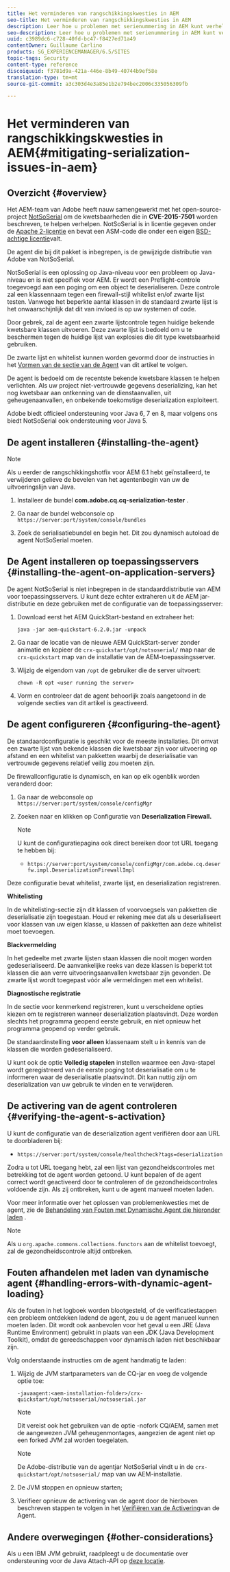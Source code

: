 ```yaml
---
title: Het verminderen van rangschikkingskwesties in AEM
seo-title: Het verminderen van rangschikkingskwesties in AEM
description: Leer hoe u problemen met serienummering in AEM kunt verhelpen.
seo-description: Leer hoe u problemen met serienummering in AEM kunt verhelpen.
uuid: c3989dc6-c728-40fd-bc47-f8427ed71a49
contentOwner: Guillaume Carlino
products: SG_EXPERIENCEMANAGER/6.5/SITES
topic-tags: Security
content-type: reference
discoiquuid: f3781d9a-421a-446e-8b49-40744b9ef58e
translation-type: tm+mt
source-git-commit: a3c303d4e3a85e1b2e794bec2006c335056309fb

---
```



# Het verminderen van rangschikkingskwesties in AEM{#mitigating-serialization-issues-in-aem}

## Overzicht {#overview}

Het AEM-team van Adobe heeft nauw samengewerkt met het open-source-project [NotSoSerial](https://github.com/kantega/notsoserial) om de kwetsbaarheden die in **CVE-2015-7501** worden beschreven, te helpen verhelpen. NotSoSerial is in licentie gegeven onder de [Apache 2-licentie](https://www.apache.org/licenses/LICENSE-2.0) en bevat een ASM-code die onder een eigen [BSD-achtige licentie](https://asm.ow2.org/license.html)valt.

De agent die bij dit pakket is inbegrepen, is de gewijzigde distributie van Adobe van NotSoSerial.

NotSoSerial is een oplossing op Java-niveau voor een probleem op Java-niveau en is niet specifiek voor AEM. Er wordt een Preflight-controle toegevoegd aan een poging om een object te deserialiseren. Deze controle zal een klassennaam tegen een firewall-stijl whitelist en/of zwarte lijst testen. Vanwege het beperkte aantal klassen in de standaard zwarte lijst is het onwaarschijnlijk dat dit van invloed is op uw systemen of code.

Door gebrek, zal de agent een zwarte lijstcontrole tegen huidige bekende kwetsbare klassen uitvoeren. Deze zwarte lijst is bedoeld om u te beschermen tegen de huidige lijst van explosies die dit type kwetsbaarheid gebruiken.

De zwarte lijst en whitelist kunnen worden gevormd door de instructies in het [Vormen van de sectie van de Agent](/help/sites-administering/mitigating-serialization-issues.md#configuring-the-agent) van dit artikel te volgen.

De agent is bedoeld om de recentste bekende kwetsbare klassen te helpen verlichten. Als uw project niet-vertrouwde gegevens deserializing, kan het nog kwetsbaar aan ontkenning van de dienstaanvallen, uit geheugenaanvallen, en onbekende toekomstige deserialization exploiteert.

Adobe biedt officieel ondersteuning voor Java 6, 7 en 8, maar volgens ons biedt NotSoSerial ook ondersteuning voor Java 5.

## De agent installeren {#installing-the-agent}

>[!NOTE]
>
>Als u eerder de rangschikkingshotfix voor AEM 6.1 hebt geïnstalleerd, te verwijderen gelieve de bevelen van het agentenbegin van uw de uitvoeringslijn van Java.

1. Installeer de bundel **com.adobe.cq.cq-serialization-tester** .

1. Ga naar de bundel webconsole op `https://server:port/system/console/bundles`
1. Zoek de serialisatiebundel en begin het. Dit zou dynamisch autoload de agent NotSoSerial moeten.

## De Agent installeren op toepassingsservers {#installing-the-agent-on-application-servers}

De agent NotSoSerial is niet inbegrepen in de standaarddistributie van AEM voor toepassingsservers. U kunt deze echter extraheren uit de AEM jar-distributie en deze gebruiken met de configuratie van de toepassingsserver:

1. Download eerst het AEM QuickStart-bestand en extraheer het:

   ```shell
   java -jar aem-quickstart-6.2.0.jar -unpack
   ```

1. Ga naar de locatie van de nieuwe AEM QuickStart-server zonder animatie en kopieer de `crx-quickstart/opt/notsoserial/` map naar de `crx-quickstart` map van de installatie van de AEM-toepassingsserver.

1. Wijzig de eigendom van `/opt` de gebruiker die de server uitvoert:

   ```shell
   chown -R opt <user running the server>
   ```

1. Vorm en controleer dat de agent behoorlijk zoals aangetoond in de volgende secties van dit artikel is geactiveerd.

## De agent configureren {#configuring-the-agent}

De standaardconfiguratie is geschikt voor de meeste installaties. Dit omvat een zwarte lijst van bekende klassen die kwetsbaar zijn voor uitvoering op afstand en een whitelist van pakketten waarbij de deserialisatie van vertrouwde gegevens relatief veilig zou moeten zijn.

De firewallconfiguratie is dynamisch, en kan op elk ogenblik worden veranderd door:

1. Ga naar de webconsole op `https://server:port/system/console/configMgr`
1. Zoeken naar en klikken op Configuratie van **Deserialization Firewall.**

   >[!NOTE]
   >
   >U kunt de configuratiepagina ook direct bereiken door tot URL toegang te hebben bij:
   >
   >* `https://server:port/system/console/configMgr/com.adobe.cq.deserfw.impl.DeserializationFirewallImpl`


Deze configuratie bevat whitelist, zwarte lijst, en deserialization registreren.

**Whitelisting**

In de whitelisting-sectie zijn dit klassen of voorvoegsels van pakketten die deserialisatie zijn toegestaan. Houd er rekening mee dat als u deserialiseert voor klassen van uw eigen klasse, u klassen of pakketten aan deze whitelist moet toevoegen.

**Blackvermelding**

In het gedeelte met zwarte lijsten staan klassen die nooit mogen worden gedeserialiseerd. De aanvankelijke reeks van deze klassen is beperkt tot klassen die aan verre uitvoeringsaanvallen kwetsbaar zijn gevonden. De zwarte lijst wordt toegepast vóór alle vermeldingen met een whitelist.

**Diagnostische registratie**

In de sectie voor kenmerkend registreren, kunt u verscheidene opties kiezen om te registreren wanneer deserialization plaatsvindt. Deze worden slechts het programma geopend eerste gebruik, en niet opnieuw het programma geopend op verder gebruik.

De standaardinstelling **voor alleen** klassenaam stelt u in kennis van de klassen die worden gedeserialiseerd.

U kunt ook de optie **Volledig stapelen** instellen waarmee een Java-stapel wordt geregistreerd van de eerste poging tot deserialisatie om u te informeren waar de deserialisatie plaatsvindt. Dit kan nuttig zijn om deserialization van uw gebruik te vinden en te verwijderen.

## De activering van de agent controleren {#verifying-the-agent-s-activation}

U kunt de configuratie van de deserialization agent verifiëren door aan URL te doorbladeren bij:

* `https://server:port/system/console/healthcheck?tags=deserialization`

Zodra u tot URL toegang hebt, zal een lijst van gezondheidscontroles met betrekking tot de agent worden getoond. U kunt bepalen of de agent correct wordt geactiveerd door te controleren of de gezondheidscontroles voldoende zijn. Als zij ontbreken, kunt u de agent manueel moeten laden.

Voor meer informatie over het oplossen van problemenkwesties met de agent, zie de [Behandeling van Fouten met Dynamische Agent die hieronder laden](#handling-errors-with-dynamic-agent-loading) .

>[!NOTE]
>
>Als u `org.apache.commons.collections.functors` aan de whitelist toevoegt, zal de gezondheidscontrole altijd ontbreken.

## Fouten afhandelen met laden van dynamische agent {#handling-errors-with-dynamic-agent-loading}

Als de fouten in het logboek worden blootgesteld, of de verificatiestappen een probleem ontdekken ladend de agent, zou u de agent manueel kunnen moeten laden. Dit wordt ook aanbevolen voor het geval u een JRE (Java Runtime Environment) gebruikt in plaats van een JDK (Java Development Toolkit), omdat de gereedschappen voor dynamisch laden niet beschikbaar zijn.

Volg onderstaande instructies om de agent handmatig te laden:

1. Wijzig de JVM startparameters van de CQ-jar en voeg de volgende optie toe:

   ```shell
   -javaagent:<aem-installation-folder>/crx-quickstart/opt/notsoserial/notsoserial.jar
   ```

   >[!NOTE]
   >
   >Dit vereist ook het gebruiken van de optie -nofork CQ/AEM, samen met de aangewezen JVM geheugenmontages, aangezien de agent niet op een forked JVM zal worden toegelaten.

   >[!NOTE]
   >
   >De Adobe-distributie van de agentjar NotSoSerial vindt u in de `crx-quickstart/opt/notsoserial/` map van uw AEM-installatie.

1. De JVM stoppen en opnieuw starten;

1. Verifieer opnieuw de activering van de agent door de hierboven beschreven stappen te volgen in het [Verifiëren van de Activering](/help/sites-administering/mitigating-serialization-issues.md#verifying-the-agent-s-activation)van de Agent.

## Andere overwegingen {#other-considerations}

Als u een IBM JVM gebruikt, raadpleegt u de documentatie over ondersteuning voor de Java Attach-API op [deze locatie](https://www.ibm.com/support/knowledgecenter/SSSTCZ_2.0.0/com.ibm.rt.doc.20/user/attachapi.html).

